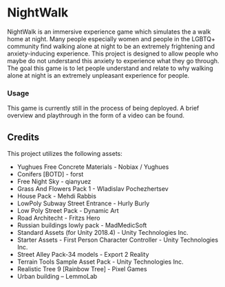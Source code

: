 # NightWalk
NightWalk is an immersive experience game which simulates the a walk home at night. Many people especially women and people in the LGBTQ+ community find walking alone at night to be an extremely frightening and anxiety-inducing experience. This project is designed to allow people who maybe do not understand this anxiety to experience what they go through. The goal this game is to let people understand and relate to why walking alone at night is an extremely unpleasant experience for people.

### Usage 
This game is currently still in the process of being deployed. A brief overview and playthrough in the form of a video can be found. 

## Credits
This project utilizes the following assets:
- Yughues Free Concrete Materials - Nobiax / Yughues
- Conifers [BOTD] - forst
- Free Night Sky - qianyuez
- Grass And Flowers Pack 1 - Wladislav Pochezhertsev
- House Pack - Mehdi Rabbis
- LowPoly Subway Street Entrance - Hurly Burly
- Low Poly Street Pack - Dynamic Art
- Road Architecht - Fritzs Hero
- Russian buildings lowly pack - MadMedicSoft
- Standard Assets (for Unity 2018.4) - Unity Technologies Inc.
- Starter Assets - First Person Character Controller - Unity Technologies Inc.
- Street Alley Pack-34 models - Export 2 Reality
- Terrain Tools Sample Asset Pack - Unity Technologies Inc.
- Realistic Tree 9 [Rainbow Tree] - Pixel Games
- Urban building – LemmoLab

